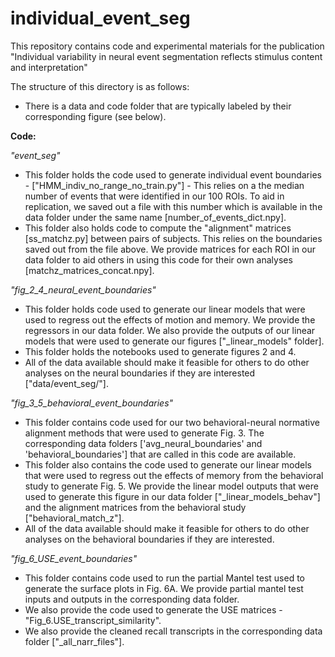 # individual_event_seg
This repository contains code and experimental materials for the publication "Individual variability in neural event segmentation reflects stimulus content and interpretation"

The structure of this directory is as follows:
- There is a data and code folder that are typically labeled by their corresponding figure (see below). 

**Code:**

*"event_seg"*
- This folder holds the code used to generate individual event boundaries - ["HMM_indiv_no_range_no_train.py"] - This relies on a the median number of events that were identified in our 100 ROIs. To aid in replication, we saved out a file with this number which is available in the data folder under the same name [number_of_events_dict.npy]. 
- This folder also holds code to compute the "alignment" matrices [ss_matchz.py] between pairs of subjects. This relies on the boundaries saved out from the file above. We provide matrices for each ROI in our data folder to aid others in using this code for their own analyses [matchz_matrices_concat.npy]. 

*"fig_2_4_neural_event_boundaries"*
- This folder holds code used to generate our linear models that were used to regress out the effects of motion and memory. We provide the regressors in our data folder. We also provide the outputs of our linear models that were used to generate our figures ["_linear_models" folder]. 
- This folder holds the notebooks used to generate figures 2 and 4. 
- All of the data available should make it feasible for others to do other analyses on the neural boundaries if they are interested ["data/event_seg/"]. 

*"fig_3_5_behavioral_event_boundaries"*
- This folder contains code used for our two behavioral-neural normative alignment methods that were used to generate Fig. 3. The corresponding data folders ['avg_neural_boundaries' and 'behavioral_boundaries'] that are called in this code are available.
- This folder also contains the code used to generate our linear models that were used to regress out the effects of memory from the behavioral study to generate Fig. 5. We provide the linear model outputs that were used to generate this figure in our data folder ["_linear_models_behav"] and the alignment matrices from the behavioral study ["behavioral_match_z"].
- All of the data available should make it feasible for others to do other analyses on the behavioral boundaries if they are interested. 

*"fig_6_USE_event_boundaries"*
- This folder contains code used to run the partial Mantel test used to generate the surface plots in Fig. 6A. We provide partial mantel test inputs and outputs in the corresponding data folder. 
- We also provide the code used to generate the USE matrices - "Fig_6.USE_transcript_similarity". 
- We also provide the cleaned recall transcripts in the corresponding data folder ["_all_narr_files"].
 
